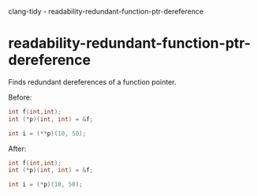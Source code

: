 clang-tidy - readability-redundant-function-ptr-dereference

</div>

# readability-redundant-function-ptr-dereference

Finds redundant dereferences of a function pointer.

Before:

``` c++
int f(int,int);
int (*p)(int, int) = &f;

int i = (**p)(10, 50);
```

After:

``` c++
int f(int,int);
int (*p)(int, int) = &f;

int i = (*p)(10, 50);
```
